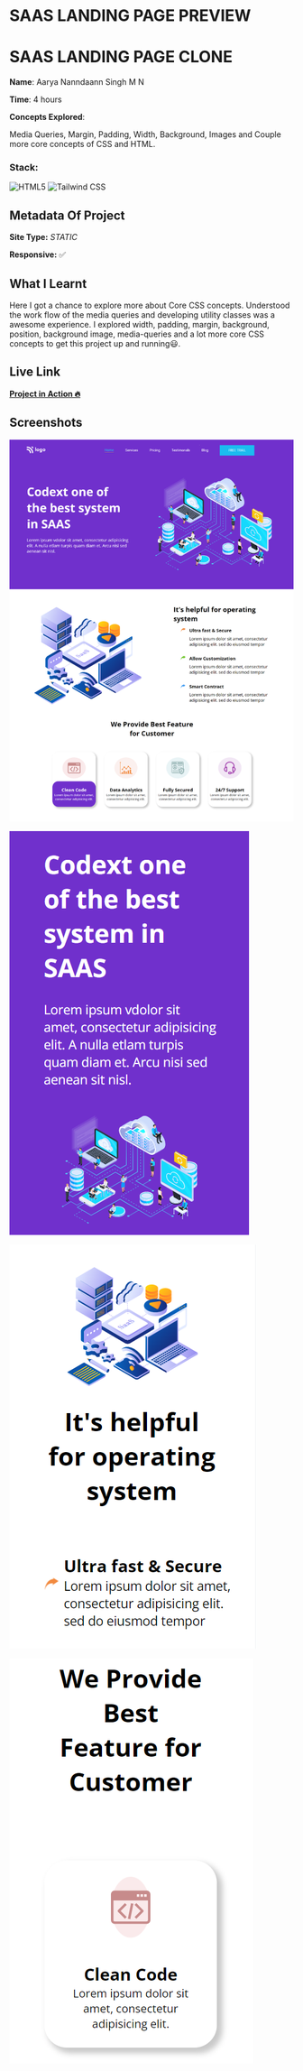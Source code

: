 # SAAS LANDING PAGE PREVIEW



# SAAS LANDING PAGE CLONE

**Name**: Aarya Nanndaann Singh M N

**Time**:  4 hours

**Concepts Explored**:

  Media Queries, Margin, Padding, Width, Background, Images and Couple more core concepts of CSS and HTML. 

### **Stack**:

![HTML5](https://img.shields.io/badge/-HTML5-orange)
![Tailwind CSS](https://img.shields.io/badge/-Tailwind_CSS-blue)



## Metadata Of Project
**Site Type:** *STATIC*

**Responsive:** ✅

## What I Learnt

Here I got a chance to explore more about Core CSS concepts. Understood the work flow of the media queries and developing utility classes was a awesome experience. I explored width, padding, margin, background, position, background image, media-queries and a lot more core CSS concepts to get this project up and running😃.

## Live Link
**[Project in Action 🔥](https://saas-fsjs.netlify.app/)**


## Screenshots

![SAAS Landing Page](./Screenshot/pro13.png)

![SAAS Landing Page](./Screenshot/01.png)

![SAAS Landing Page](./Screenshot/02.png)

![SAAS Landing Page](./Screenshot/03.png)
